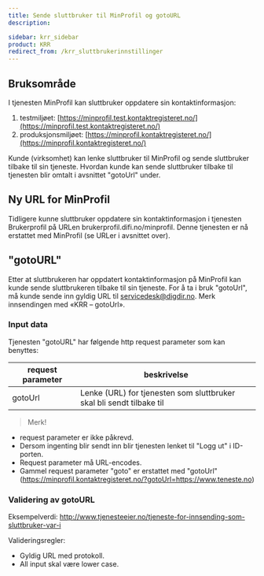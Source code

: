 ```yaml
---
title: Sende sluttbruker til MinProfil og gotoURL
description: 

sidebar: krr_sidebar
product: KRR
redirect_from: /krr_sluttbrukerinnstillinger
---
```



## Bruksområde

I tjenesten MinProfil kan sluttbruker oppdatere sin kontaktinformasjon:
1)	testmiljøet:          [https://minprofil.test.kontaktregisteret.no/](https://minprofil.test.kontaktregisteret.no/)
2)	produksjonsmiljøet:	  [https://minprofil.kontaktregisteret.no/](https://minprofil.kontaktregisteret.no/)

Kunde (virksomhet) kan lenke sluttbruker til MinProfil og sende sluttbruker tilbake til sin tjeneste. Hvordan kunde kan sende sluttbruker tilbake til tjenesten blir omtalt i avsnittet "gotoUrl" under.


## Ny URL for MinProfil

Tidligere kunne sluttbruker oppdatere sin kontaktinformasjon i tjenesten Brukerprofil på URLen brukerprofil.difi.no/minprofil. Denne tjenesten er nå erstattet med MinProfil (se URLer i avsnittet over). 


## "gotoURL"

Etter at sluttbrukeren har oppdatert kontaktinformasjon på MinProfil kan kunde sende sluttbrukeren tilbake til sin tjeneste. For å ta i bruk "gotoUrl", må kunde sende inn gyldig URL til servicedesk@digdir.no. Merk innsendingen med «KRR – gotoUrl». 


### Input data

Tjenesten "gotoURL" har følgende http request parameter som kan benyttes:

| request parameter | beskrivelse |
|-|-|
| gotoUrl | Lenke (URL) for tjenesten som sluttbruker skal bli sendt tilbake til |

> Merk! 
- request parameter er ikke påkrevd.
- Dersom ingenting blir sendt inn blir tjenesten lenket til "Logg ut" i ID-porten. 
- Request parameter må URL-encodes.
- Gammel request parameter "goto" er erstattet med "gotoUrl" (https://minprofil.kontaktregisteret.no/?gotoUrl=https://www.teneste.no)


### Validering av gotoURL

Eksempelverdi: http://www.tjenesteeier.no/tjeneste-for-innsending-som-sluttbruker-var-i

Valideringsregler:
- Gyldig URL med protokoll.
- All input skal være lower case. 
